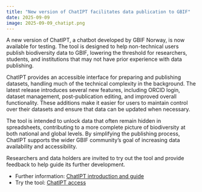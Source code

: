 ```yaml
---
title: "New version of ChatIPT facilitates data publication to GBIF"
date: 2025-09-09
image: 2025-09-09_chatipt.png
---
```

A new version of ChatIPT, a chatbot developed by GBIF Norway, is now available for testing. The tool is designed to help non-technical users publish biodiversity data to GBIF, lowering the threshold for researchers, students, and institutions that may not have prior experience with data publishing.

ChatIPT provides an accessible interface for preparing and publishing datasets, handling much of the technical complexity in the background. The latest release introduces several new features, including ORCID login, dataset management, post-publication editing, and improved overall functionality. These additions make it easier for users to maintain control over their datasets and ensure that data can be updated when necessary.

The tool is intended to unlock data that often remain hidden in spreadsheets, contributing to a more complete picture of biodiversity at both national and global levels. By simplifying the publishing process, ChatIPT supports the wider GBIF community’s goal of increasing data availability and accessibility.

Researchers and data holders are invited to try out the tool and provide feedback to help guide its further development.

- Further information: [ChatIPT introduction and guide](https://www.gbif.org/tool/62zVGiiBDzKOO6KImN7iKT/chatipt)
- Try the tool: [ChatIPT access](https://chatipt.svc.gbif.no/)
